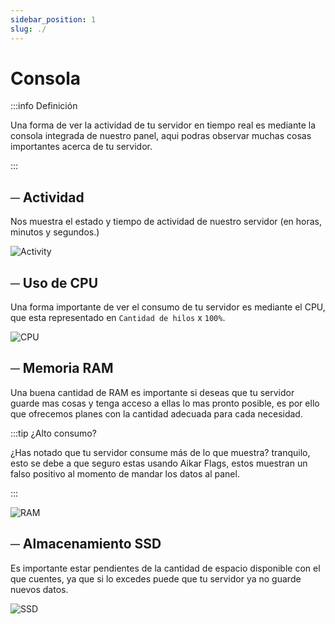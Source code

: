 ```yaml
---
sidebar_position: 1
slug: ./
---
```


# Consola
:::info Definición

Una forma de ver la actividad de tu servidor en tiempo real es mediante la consola integrada de nuestro panel, aqui podras observar muchas cosas importantes acerca de tu servidor.

:::

## ─ Actividad
Nos muestra el estado y tiempo de actividad de nuestro servidor (en horas, minutos y segundos.)

![Activity](/img/activity.png)


## ─  Uso de CPU
Una forma importante de ver el consumo de tu servidor es mediante el CPU, que esta representado en `Cantidad de hilos` x `100%`.

![CPU](/img/cpu.png)

## ─ Memoria RAM
Una buena cantidad de RAM es importante si deseas que tu servidor guarde mas cosas y tenga acceso a ellas lo mas pronto posible, es por ello que ofrecemos planes con la cantidad adecuada para cada necesidad.

:::tip ¿Alto consumo?

¿Has notado que tu servidor consume más de lo que muestra? tranquilo, esto se debe a que seguro estas usando Aikar Flags, estos muestran un falso positivo al momento de mandar los datos al panel.

:::

![RAM](/img/ram.png)


## ─  Almacenamiento SSD
Es importante estar pendientes de la cantidad de espacio disponible con el que cuentes, ya que si lo excedes puede que tu servidor ya no guarde nuevos datos.

![SSD](/img/ssd.png)
